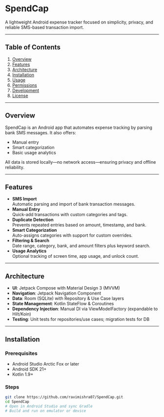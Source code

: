 # SpendCap

A lightweight Android expense tracker focused on simplicity, privacy, and reliable SMS-based transaction import.

---

## Table of Contents

1. [Overview](#overview)  
2. [Features](#features)  
3. [Architecture](#architecture)  
4. [Installation](#installation)  
5. [Usage](#usage)  
6. [Permissions](#permissions)  
7. [Development](#development)  
8. [License](#license)  

---

## Overview

SpendCap is an Android app that automates expense tracking by parsing bank SMS messages. It also offers:

- Manual entry  
- Smart categorization  
- Basic usage analytics  

All data is stored locally—no network access—ensuring privacy and offline reliability.

---

## Features

- **SMS Import**  
  Automatic parsing and import of bank transaction messages.  
- **Manual Entry**  
  Quick-add transactions with custom categories and tags.  
- **Duplicate Detection**  
  Prevents repeated entries based on amount, timestamp, and bank.  
- **Smart Categorization**  
  Auto-assigns categories with support for custom overrides.  
- **Filtering & Search**  
  Date range, category, bank, and amount filters plus keyword search.  
- **Usage Analytics**  
  Optional tracking of screen time, app usage, and unlock count.  

---

## Architecture

- **UI**: Jetpack Compose with Material Design 3 (MVVM)  
- **Navigation**: Jetpack Navigation Component  
- **Data**: Room (SQLite) with Repository & Use Case layers  
- **State Management**: Kotlin StateFlow & Coroutines  
- **Dependency Injection**: Manual DI via ViewModelFactory (expandable to Hilt/Koin)  
- **Testing**: Unit tests for repositories/use cases; migration tests for DB  

---

## Installation

### Prerequisites

- Android Studio Arctic Fox or later  
- Android SDK 21+  
- Kotlin 1.9+

### Steps

```bash
git clone https://github.com/ravimishra07/SpendCap.git
cd SpendCap
# Open in Android Studio and sync Gradle
# Build and run on emulator or device
